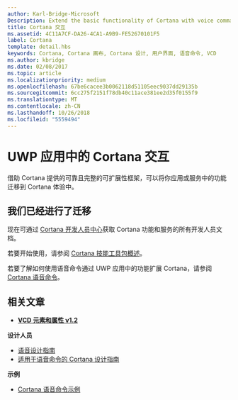 ```yaml
---
author: Karl-Bridge-Microsoft
Description: Extend the basic functionality of Cortana with voice commands that activate a UWP app and execute a single action.
title: Cortana 交互
ms.assetid: 4C11A7CF-DA26-4CA1-A9B9-FE52670101F5
label: Cortana
template: detail.hbs
keywords: Cortana, Cortana 画布, Cortana 设计, 用户界面, 语音命令, VCD
ms.author: kbridge
ms.date: 02/08/2017
ms.topic: article
ms.localizationpriority: medium
ms.openlocfilehash: 67be6cacee3b0062118d51105eec9037dd29135b
ms.sourcegitcommit: 6cc275f2151f78db40c11ace381ee2d35f0155f9
ms.translationtype: MT
ms.contentlocale: zh-CN
ms.lasthandoff: 10/26/2018
ms.locfileid: "5559494"
---
```

# <a name="cortana-interactions-in-uwp-apps"></a>UWP 应用中的 Cortana 交互

借助 Cortana 提供的可靠且完整的可扩展性框架，可以将你应用或服务中的功能迁移到 Cortana 体验中。

## <a name="weve-moved"></a>我们已经进行了迁移

现在可通过 [Cortana 开发人员中心](https://developer.microsoft.com/cortana)获取 Cortana 功能和服务的所有开发人员文档。

若要开始使用，请参阅 [Cortana 技能工具包概述](https://docs.microsoft.com/cortana/skills/overview)。

若要了解如何使用语音命令通过 UWP 应用中的功能扩展 Cortana，请参阅 [Cortana 语音命令](https://docs.microsoft.com/cortana/voice-commands/vcd)。 

## <a name="related-articles"></a>相关文章

* [**VCD 元素和属性 v1.2**](https://docs.microsoft.com/uwp/schemas/voicecommands/voice-command-elements-and-attributes-1-2)

**设计人员**
* [语音设计指南](speech-interactions.md)
* [适用于语音命令的 Cortana 设计指南](https://docs.microsoft.com/cortana/voice-commands/voicecommand-design-guidelines)

**示例**
* [Cortana 语音命令示例](http://go.microsoft.com/fwlink/p/?LinkID=619899)
 

 




